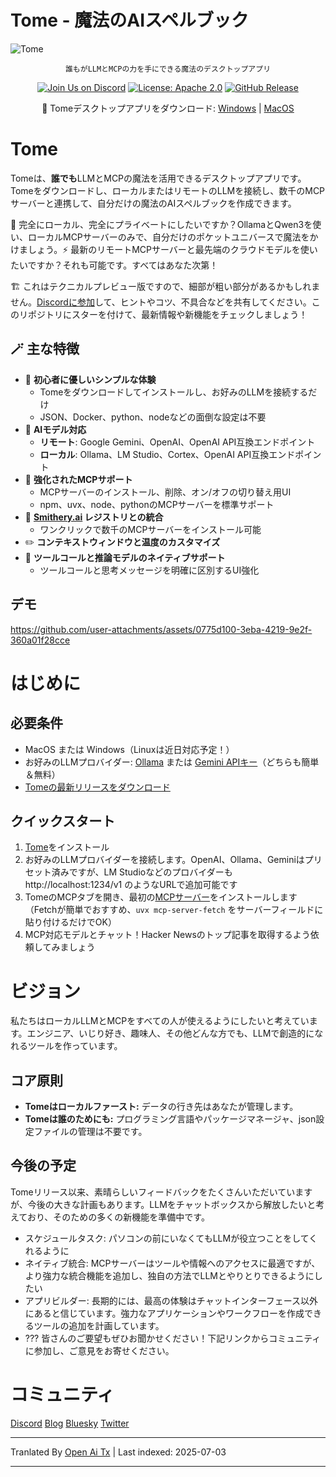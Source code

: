 # Tome - 魔法のAIスペルブック

<img src="https://raw.githubusercontent.com/runebookai/tome/main/static/images/repo-header.png" alt="Tome" />

<p align="center">
    <code>誰もがLLMとMCPの力を手にできる魔法のデスクトップアプリ</code>
</p>

<p align="center">
    <a href="https://discord.gg/9CH6us29YA" target="_blank"><img src="https://img.shields.io/discord/1365100902561742868?logo=discord&logoColor=fff&label=Join%20Us!&color=9D7CD8" alt="Join Us on Discord" /></a>
    <a href="https://opensource.org/licenses/Apache-2.0" target="_blank"><img src="https://img.shields.io/badge/License-Apache_2.0-blue.svg" alt="License: Apache 2.0" /></a>
    <a href="https://github.com/runebookai/tome/releases" target="_blank"><img src="https://img.shields.io/github/v/release/runebookai/tome" alt="GitHub Release" /></a>
</p>

<p align="center">
    🔮 Tomeデスクトップアプリをダウンロード: <a href="https://github.com/runebookai/tome/releases/download/0.6.0/Tome_0.6.0_x64-setup.exe">Windows</a> | <a href="https://github.com/runebookai/tome/releases/download/0.6.0/Tome_0.6.0_aarch64.dmg">MacOS</a>
</p>

# Tome

Tomeは、**誰でも**LLMとMCPの魔法を活用できるデスクトップアプリです。Tomeをダウンロードし、ローカルまたはリモートのLLMを接続し、数千のMCPサーバーと連携して、自分だけの魔法のAIスペルブックを作成できます。

🫥 完全にローカル、完全にプライベートにしたいですか？OllamaとQwen3を使い、ローカルMCPサーバーのみで、自分だけのポケットユニバースで魔法をかけましょう。⚡ 最新のリモートMCPサーバーと最先端のクラウドモデルを使いたいですか？それも可能です。すべてはあなた次第！

🏗️ これはテクニカルプレビュー版ですので、細部が粗い部分があるかもしれません。[Discordに参加](https://discord.gg/9CH6us29YA)して、ヒントやコツ、不具合などを共有してください。このリポジトリにスターを付けて、最新情報や新機能をチェックしましょう！

## 🪄 主な特徴

- 🧙 **初心者に優しいシンプルな体験**
  - Tomeをダウンロードしてインストールし、お好みのLLMを接続するだけ
  - JSON、Docker、python、nodeなどの面倒な設定は不要
- 🤖 **AIモデル対応**
  - **リモート**: Google Gemini、OpenAI、OpenAI API互換エンドポイント
  - **ローカル**: Ollama、LM Studio、Cortex、OpenAI API互換エンドポイント
- 🔮 **強化されたMCPサポート**
  - MCPサーバーのインストール、削除、オン/オフの切り替え用UI
  - npm、uvx、node、pythonのMCPサーバーを標準サポート
- 🏪 **[Smithery.ai](https://smithery.ai) レジストリとの統合**
  - ワンクリックで数千のMCPサーバーをインストール可能
- ✏️ **コンテキストウィンドウと温度のカスタマイズ**
- 🧰 **ツールコールと推論モデルのネイティブサポート**
  - ツールコールと思考メッセージを明確に区別するUI強化

## デモ

https://github.com/user-attachments/assets/0775d100-3eba-4219-9e2f-360a01f28cce

# はじめに

## 必要条件

- MacOS または Windows（Linuxは近日対応予定！）
- お好みのLLMプロバイダー: [Ollama](https://ollama.com/) または [Gemini APIキー](https://aistudio.google.com/app/apikey)（どちらも簡単＆無料）
- [Tomeの最新リリースをダウンロード](https://github.com/runebookai/tome/releases)

## クイックスタート

1. [Tome](https://github.com/runebookai/tome/releases)をインストール
2. お好みのLLMプロバイダーを接続します。OpenAI、Ollama、Geminiはプリセット済みですが、LM Studioなどのプロバイダーも http://localhost:1234/v1 のようなURLで追加可能です
3. TomeのMCPタブを開き、最初の[MCPサーバー](https://github.com/modelcontextprotocol/servers)をインストールします（Fetchが簡単でおすすめ、`uvx mcp-server-fetch` をサーバーフィールドに貼り付けるだけでOK）
4. MCP対応モデルとチャット！Hacker Newsのトップ記事を取得するよう依頼してみましょう

# ビジョン

私たちはローカルLLMとMCPをすべての人が使えるようにしたいと考えています。エンジニア、いじり好き、趣味人、その他どんな方でも、LLMで創造的になれるツールを作っています。

## コア原則

- **Tomeはローカルファースト:** データの行き先はあなたが管理します。
- **Tomeは誰のためにも:** プログラミング言語やパッケージマネージャ、json設定ファイルの管理は不要です。

## 今後の予定

Tomeリリース以来、素晴らしいフィードバックをたくさんいただいていますが、今後の大きな計画もあります。LLMをチャットボックスから解放したいと考えており、そのための多くの新機能を準備中です。

- スケジュールタスク: パソコンの前にいなくてもLLMが役立つことをしてくれるように
- ネイティブ統合: MCPサーバーはツールや情報へのアクセスに最適ですが、より強力な統合機能を追加し、独自の方法でLLMとやりとりできるようにしたい
- アプリビルダー: 長期的には、最高の体験はチャットインターフェース以外にあると信じています。強力なアプリケーションやワークフローを作成できるツールの追加を計画しています。
- ??? 皆さんのご要望もぜひお聞かせください！下記リンクからコミュニティに参加し、ご意見をお寄せください。

# コミュニティ

[Discord](https://discord.gg/9CH6us29YA) [Blog](https://blog.runebook.ai) [Bluesky](https://bsky.app/profile/gettome.app) [Twitter](https://twitter.com/get_tome) 

---

Tranlated By [Open Ai Tx](https://github.com/OpenAiTx/OpenAiTx) | Last indexed: 2025-07-03

---